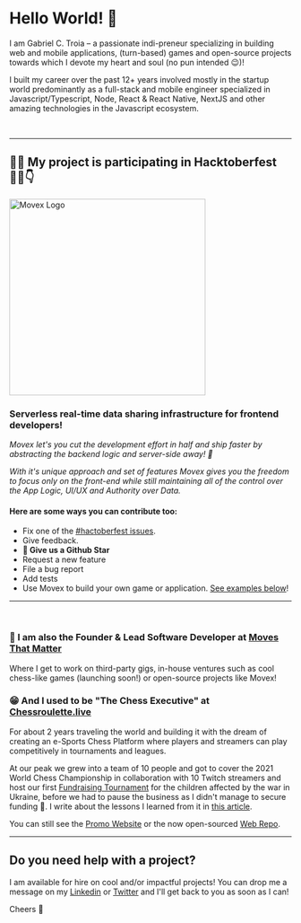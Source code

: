 # Hello World! 🙌

I am Gabriel C. Troia – a passionate indi-preneur specializing in building web and mobile applications, (turn-based) games and open-source projects towards which I devote my heart and soul (no pun intended 😉)!

I built my career over the past 12+ years involved mostly in the startup world predominantly as a full-stack and mobile engineer specialized in Javascript/Typescript, Node, React & React Native, NextJS and other amazing technologies in the Javascript ecosystem.

<br/>

---

## 🚀🎉 My project is participating in Hacktoberfest 👩‍💻👇

<a href="https://github.com/movesthatmatter/movex">
  <picture width="500">
    <source media="(prefers-color-scheme: dark)" srcset="https://user-images.githubusercontent.com/2099521/242976583-54e2af34-47d1-4152-8d11-ee79c73e2439.png" width="350">
    <img alt="Movex Logo" src="https://user-images.githubusercontent.com/2099521/242976534-60d063cd-3283-45e3-aac5-bd8ed0eb8946.png" width="350">
  </picture>
</a>

### Serverless real-time data sharing infrastructure for frontend developers!

_Movex let's you cut the development effort in half and ship faster by abstracting the backend logic and server-side away! 🎉_

_With it's unique approach and set of features Movex gives you the freedom to focus only on the front-end while still maintaining all of the control over the App Logic, UI/UX and Authority over Data._

#### Here are some ways you can contribute too:
- Fix one of the [#hactoberfest issues](https://github.com/movesthatmatter/movex/issues?q=is%3Aissue+is%3Aopen+label%3Ahacktoberfest).
- Give feedback.
- **🙏 Give us a Github Star**
- Request a new feature
- File a bug report
- Add tests
- Use Movex to build your own game or application. [See examples below](#-examples)!

---

<br/>


### 🚀 I am also the Founder & Lead Software Developer at [Moves That Matter](https://github.com/movesthatmatter)

Where I get to work on third-party gigs, in-house ventures such as cool chess-like games (launching soon!) or open-source projects like Movex!

### 😁 And I used to be "The Chess Executive" at [Chessroulette.live](https://partner.chessroulette.live)

For about 2 years traveling the world and building it with the dream of creating an e-Sports Chess Platform where players and streamers can play competitively in tournaments and leagues. 

At our peak we grew into a team of 10 people and got to cover the 2021 World Chess Championship in collaboration with 10 Twitch streamers and host our first [Fundraising Tournament](https://fundraising-ukraine.chessroulette.live) for the children affected by the war in Ukraine, before we had to pause the business as I didn't manage to secure funding 🫠. I write about the lessons I learned from it in [this article](https://dev.to/gabrielctroia/9-lessons-i-learned-from-failing-at-my-first-business-fe5). 

You can still see the [Promo Website](https://partner.chessroulette.live) or the now open-sourced [Web Repo](https://github.com/movesthatmatter/chessroulette-web).

---

## Do you need help with a project?

I am available for hire on cool and/or impactful projects! You can drop me a message on my [Linkedin](https://www.linkedin.com/in/gabrielctroia/) or [Twitter](https://twitter.com/gctroia) and I'll get back to you as soon as I can!

Cheers 🫶

<!--
**GabrielCTroia/gabrielctroia** is a ✨ _special_ ✨ repository because its `README.md` (this file) appears on your GitHub profile.

Here are some ideas to get you started:

- 🔭 I’m currently working on ...
- 🌱 I’m currently learning ...
- 👯 I’m looking to collaborate on ...
- 🤔 I’m looking for help with ...
- 💬 Ask me about ...
- 📫 How to reach me: ...
- 😄 Pronouns: ...
- ⚡ Fun fact: ...
-->
